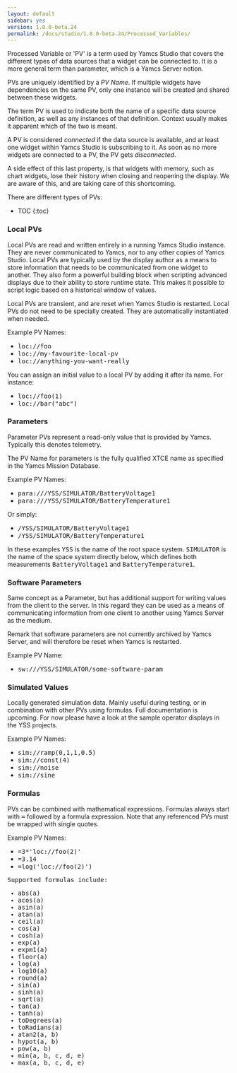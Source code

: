 ```yaml
---
layout: default
sidebar: yes
version: 1.0.0-beta.24
permalink: /docs/studio/1.0.0-beta.24/Processed_Variables/
---
```


Processed Variable or 'PV' is a term used by Yamcs Studio that covers the different types of data sources that a widget can be connected to. It is a more general term than parameter, which is a Yamcs Server notion.

PVs are uniquely identified by a <em>PV Name</em>. If multiple widgets have dependencies on the same PV, only one instance will be created and shared between these widgets.

The term PV is used to indicate both the name of a specific data source definition, as well as any instances of that definition. Context usually makes it apparent which of the two is meant.

A PV is considered <em>connected</em> if the data source is available, and at least one widget within Yamcs Studio is subscribing to it. As soon as no more widgets are connected to a PV, the PV gets <em>disconnected</em>.

<div class="hint">
    A side effect of this last property, is that widgets with memory, such as chart widgets, lose their history when closing and reopening the display. We are aware of this, and are taking care of this shortcoming.
</div>

There are different types of PVs:

* TOC
{:toc}

### Local PVs
Local PVs are read and written entirely in a running Yamcs Studio instance. They are never communicated to Yamcs, nor to any other copies of Yamcs Studio. Local PVs are typically used by the display author as a means to store information that needs to be communicated from one widget to another. They also form a powerful building block when scripting advanced displays due to their ability to store runtime state. This makes it possible to script logic based on a historical window of values.

Local PVs are transient, and are reset when Yamcs Studio is restarted. Local PVs do not need to be specially created. They are automatically instantiated when needed.

Example PV Names:

* <tt>loc://foo</tt>
* <tt>loc://my-favourite-local-pv</tt>
* <tt>loc://anything-you-want-really</tt>

You can assign an initial value to a local PV by adding it after its name. For instance:

* <tt>loc://foo(1)</tt>
* <tt>loc://bar("abc")</tt>


### Parameters
Parameter PVs represent a read-only value that is provided by Yamcs. Typically this denotes telemetry.

The PV Name for parameters is the fully qualified XTCE name as specified in the Yamcs Mission Database.

Example PV Names:

* <tt>para:///YSS/SIMULATOR/BatteryVoltage1</tt>
* <tt>para:///YSS/SIMULATOR/BatteryTemperature1</tt>

Or simply:

* <tt>/YSS/SIMULATOR/BatteryVoltage1</tt>
* <tt>/YSS/SIMULATOR/BatteryTemperature1</tt>

In these examples <tt>YSS</tt> is the name of the root space system. <tt>SIMULATOR</tt> is the name of the space system directly below, which defines both measurements <tt>BatteryVoltage1</tt> and <tt>BatteryTemperature1</tt>.

### Software Parameters
Same concept as a Parameter, but has additional support for writing values from the client to the server. In this regard they can be used as a means of communicating information from one client to another using Yamcs Server as the medium.

Remark that software parameters are not currently archived by Yamcs Server, and will therefore be reset when Yamcs is restarted.

Example PV Name:

* <tt>sw:///YSS/SIMULATOR/some-software-param</tt>

### Simulated Values
Locally generated simulation data. Mainly useful during testing, or in combination with other PVs using formulas. Full documentation is upcoming. For now please have a look at the sample operator displays in the YSS projects.

Example PV Names:

* <tt>sim://ramp(0,1,1,0.5)</tt>
* <tt>sim://const(4)</tt>
* <tt>sim://noise</tt>
* <tt>sim://sine</tt>

### Formulas
PVs can be combined with mathematical expressions. Formulas always start with <tt>=</tt> followed by a formula expression. Note that any referenced PVs must be wrapped with single quotes. 

Example PV Names:

* <tt>=3*'loc://foo(2)'</tt>
* <tt>=3.14</tt>
* <tt>=log('loc://foo(2)')<tt>

Supported formulas include:

* abs(a)
* acos(a)
* asin(a)
* atan(a)
* ceil(a)
* cos(a)
* cosh(a)
* exp(a)
* expm1(a)
* floor(a)
* log(a)
* log10(a)
* round(a)
* sin(a)
* sinh(a)
* sqrt(a)
* tan(a)
* tanh(a)
* toDegrees(a)
* toRadians(a)
* atan2(a, b)
* hypot(a, b)
* pow(a, b)
* min(a, b, c, d, e)
* max(a, b, c, d, e)
